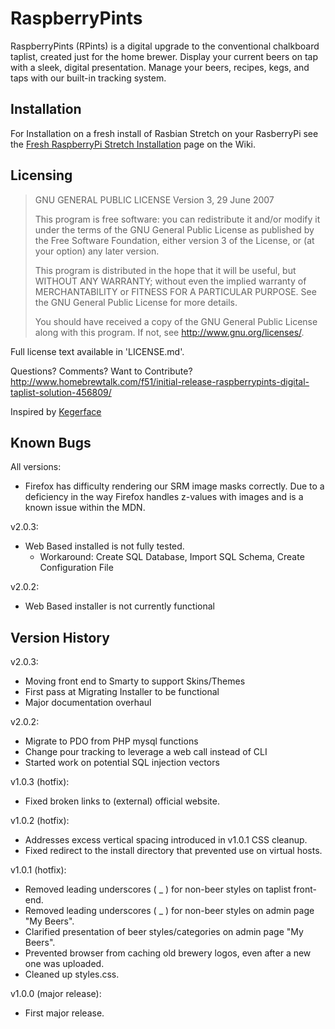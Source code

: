 # RaspberryPints

RaspberryPints (RPints) is a digital upgrade to the conventional chalkboard taplist, created just for the home brewer. Display your current beers on tap with a sleek, digital presentation. Manage your beers, recipes, kegs, and taps with our built-in tracking system.

## Installation

For Installation on a fresh install of Rasbian Stretch on your RasberryPi see the [Fresh RaspberryPi Stretch Installation](https://github.com/zaepho/RaspberryPints/wiki/Fresh-RaspberryPi-Stretch-Installation) page on the Wiki.

## Licensing

> GNU GENERAL PUBLIC LICENSE
> Version 3, 29 June 2007
>
> This program is free software: you can redistribute it and/or modify
> it under the terms of the GNU General Public License as published by
> the Free Software Foundation, either version 3 of the License, or
> (at your option) any later version.
>
> This program is distributed in the hope that it will be useful,
> but WITHOUT ANY WARRANTY; without even the implied warranty of
> MERCHANTABILITY or FITNESS FOR A PARTICULAR PURPOSE.  See the
> GNU General Public License for more details.
>
> You should have received a copy of the GNU General Public License
> along with this program.  If not, see <http://www.gnu.org/licenses/>.

Full license text available in 'LICENSE.md'.

Questions? Comments? Want to Contribute?
<http://www.homebrewtalk.com/f51/initial-release-raspberrypints-digital-taplist-solution-456809/>

Inspired by [Kegerface](http://github.com/kegerface/kegerface)

## Known Bugs

All versions:

* Firefox has difficulty rendering our SRM image masks correctly. Due to a deficiency in the way Firefox handles z-values with images and is a known issue within the MDN.

v2.0.3:

* Web Based installed is not fully tested.
  * Workaround: Create SQL Database, Import SQL Schema, Create Configuration File

v2.0.2:

* Web Based installer is not currently functional

## Version History

v2.0.3:

* Moving front end to Smarty to support Skins/Themes
* First pass at Migrating Installer to be functional
* Major documentation overhaul

v2.0.2:

* Migrate to PDO from PHP mysql functions
* Change pour tracking to leverage a web call instead of CLI
* Started work on potential SQL injection vectors

v1.0.3 (hotfix):

* Fixed broken links to (external) official website.

v1.0.2 (hotfix):

* Addresses excess vertical spacing introduced in v1.0.1 CSS cleanup.
* Fixed redirect to the install directory that prevented use on virtual hosts.

v1.0.1 (hotfix):

* Removed leading underscores ( _ ) for non-beer styles on taplist front-end.
* Removed leading underscores ( _ ) for non-beer styles on admin page "My Beers".
* Clarified presentation of beer styles/categories on admin page "My Beers".
* Prevented browser from caching old brewery logos, even after a new one was uploaded.
* Cleaned up styles.css.

v1.0.0 (major release):

* First major release.
